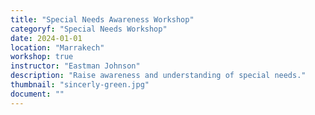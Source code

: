 ```yaml
---
title: "Special Needs Awareness Workshop"
categoryf: "Special Needs Workshop"
date: 2024-01-01
location: "Marrakech"
workshop: true
instructor: "Eastman Johnson"
description: "Raise awareness and understanding of special needs."
thumbnail: "sincerly-green.jpg"
document: ""
---
```

